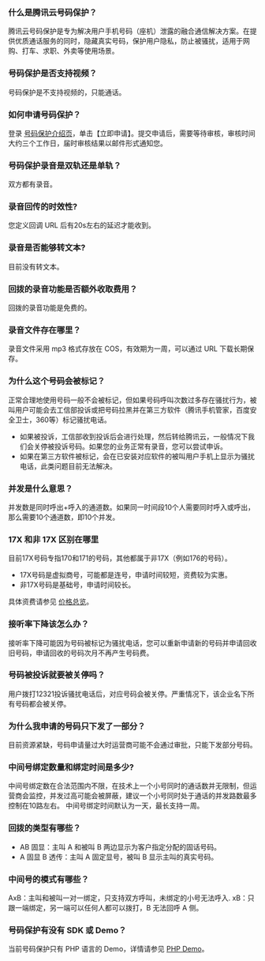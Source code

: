 ### 什么是腾讯云号码保护？
腾讯云号码保护是专为解决用户手机号码（座机）泄露的融合通信解决方案。在提供优质通话服务的同时，隐藏真实号码，保护用户隐私，防止被骚扰，适用于网购、打车、求职、外卖等使用场景。
### 号码保护是否支持视频？
号码保护是不支持视频的，只能通话。
### 如何申请号码保护？ 
登录 [号码保护介绍页](https://cloud.tencent.com/product/npp)，单击【立即申请】。提交申请后，需要等待审核，审核时间大约三个工作日，届时审核结果以邮件形式通知您。
### 号码保护录音是双轨还是单轨？
双方都有录音。
### 录音回传的时效性?
您定义回调 URL 后有20s左右的延迟才能收到。
### 录音是否能够转文本?
目前没有转文本。

### 回拨的录音功能是否额外收取费用？
回拨的录音功能是免费的。
### 录音文件存在哪里？
录音文件采用 mp3 格式存放在 COS，有效期为一周，可以通过 URL 下载长期保存。
### 为什么这个号码会被标记？
正常合理地使用号码一般不会被标记，但如果号码呼叫次数过多存在骚扰行为，被叫用户可能会去工信部投诉或把号码拉黑并在第三方软件（腾讯手机管家，百度安全卫士，360等）标记骚扰电话。
- 如果被投诉，工信部收到投诉后会进行处理，然后转给腾讯云，一般情况下我们会关停被投诉号码。如果您的业务正常有录音，您可以尝试申诉。
- 如果在第三方软件被标记，会在已安装对应软件的被叫用户手机上显示为骚扰电话，此类问题目前无法解决。

### 并发是什么意思？
并发数是同时呼出+呼入的通道数。如果同一时间段10个人需要同时呼入或呼出，那么需要10个通道数，即10个并发。
### 17X 和非 17X 区别在哪里
目前17X号码专指170和171的号码，其他都属于非17X（例如176的号码）。
- 17X号码是虚拟商号，可能都是连号，申请时间较短，资费较为实惠。
- 非17X号码是基础号，申请时间较长。

具体资费请参见 [价格总览](https://cloud.tencent.com/document/product/610/19155)。

### 接听率下降该怎么办？
接听率下降可能因为号码被标记为骚扰电话，您可以重新申请新的号码并申请回收旧号码，申请回收的号码次月不再产生号码费。
### 号码被投诉就要被关停吗？
用户拨打12321投诉骚扰电话后，对应号码会被关停。严重情况下，该企业名下所有号码都会被关停。
### 为什么我申请的号码只下发了一部分？
目前资源紧缺，号码申请量过大时运营商可能不会通过审批，只能下发部分号码。

### 中间号绑定数量和绑定时间是多少?
中间号绑定数在合法范围内不限，在技术上一个小号同时的通话数并无限制，但运营商会监控，并发过高可能会被屏蔽，建议一个小号同时处于通话的并发路数最多控制在10路左右。
中间号绑定时间默认为一天，最长支持一周。

### 回拨的类型有哪些？
- AB 固显：主叫 A 和被叫 B 两边显示为客户指定分配的固话号码。
- A 固显 B 透传：主叫 A 固定显号，被叫 B 显示主叫的真实号码。

### 中间号的模式有哪些？
AxB：主叫和被叫一对一绑定，只支持双方呼叫，未绑定的小号无法呼入.
xB：只跟一端绑定，另一端可以任何人都可以拨打，B 无法回呼 A 侧。

### 号码保护有没有 SDK 或 Demo？
当前号码保护只有 PHP 语言的 Demo，详情请参见 [PHP Demo](https://github.com/abiner/pstndemo)。

